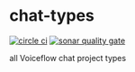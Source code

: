 # chat-types

[![circle ci](https://circleci.com/gh/voiceflow/chat-types/tree/master.svg?style=shield&circle-token=767cc916ce32cb963625124c728b758ec318e7d4)](https://circleci.com/gh/voiceflow/chat-types/tree/master)
[![sonar quality gate](https://sonarcloud.io/api/project_badges/measure?project=voiceflow_chat-types&metric=alert_status&token=08b4543f0355ff18d0d923ad8a5fc7211f073ad1)](https://sonarcloud.io/dashboard?id=voiceflow_chat-types)

all Voiceflow chat project types
